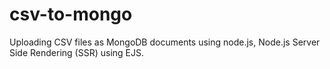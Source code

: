 # csv-to-mongo
Uploading CSV files as MongoDB documents using node.js, Node.js Server Side Rendering (SSR) using EJS. 
